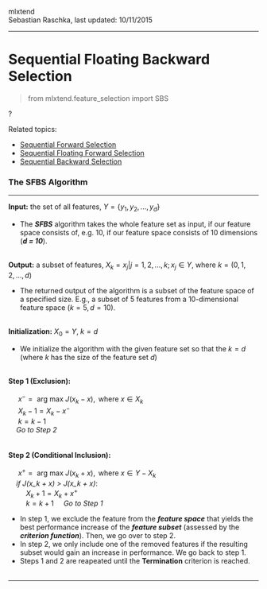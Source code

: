mlxtend  
Sebastian Raschka, last updated: 10/11/2015



<hr>

# Sequential Floating Backward Selection

> from mlxtend.feature_selection import SBS

?


Related topics:

- [Sequential Forward Selection](./sequential_forward_selection.md)
- [Sequential Floating Forward Selection](./sequential_floating_forward_selection.md)
- [Sequential Backward Selection](./sequential_backward_selection.md)


### The SFBS Algorithm


---

**Input:** the set of all features, $Y = \{y_1, y_2, ..., y_d\}$  

- The ***SFBS*** algorithm takes the whole feature set as input, if our feature space consists of, e.g. 10, if our feature space consists of 10 dimensions (***d = 10***).
<br><br>

**Output:** a subset of features, $X_k = {x_j | j = 1, 2, ..., k; x_j \in Y}$, where $k = (0, 1, 2, ..., d)$  

- The returned output of the algorithm is a subset of the feature space of a specified size. E.g., a subset of 5 features from a 10-dimensional feature space ($k = 5, d = 10$).
<br><br>

**Initialization:** $X_0 = Y$, $k = d$

- We initialize the algorithm with the given feature set so that the $k = d$ (where $k$ has the size of the feature set $d$)
<br><br>

**Step 1 (Exclusion):**  
<br> 
&nbsp;&nbsp;&nbsp;&nbsp; $x^- = \text{ arg max } J(x_k - x), \text{ where } x \in X_k$    
&nbsp;&nbsp;&nbsp;&nbsp; $X_k-1 = X_k - x^-$    
&nbsp;&nbsp;&nbsp;&nbsp; $k = k - 1$    
&nbsp;&nbsp;&nbsp;&nbsp;*Go to Step 2*  
<br> <br> 
**Step 2 (Conditional Inclusion):**  
<br> 
&nbsp;&nbsp;&nbsp;&nbsp; $x^+ = \text{ arg max } J(x_k + x), \text{ where } x \in Y - X_k$  
&nbsp;&nbsp;&nbsp;&nbsp;*if J(x_k + x) > J(x_k + x)*:    
&nbsp;&nbsp;&nbsp;&nbsp;&nbsp;&nbsp;&nbsp;&nbsp; $X_k+1 = X_k + x^+$  
&nbsp;&nbsp;&nbsp;&nbsp;&nbsp;&nbsp;&nbsp;&nbsp; $k = k + 1$ 
&nbsp;&nbsp;&nbsp;&nbsp;*Go to Step 1*  

- In step 1, we exclude the feature from the ***feature space*** that yields the best performance increase of the  ***feature subset*** (assessed by the ***criterion function***). Then, we go over to step 2.
- In step 2, we only include one of the removed features if the resulting subset would gain an increase in performance. We go back to step 1.  
- Steps 1 and 2 are reapeated until the **Termination** criterion is reached.
<br><br>

---    